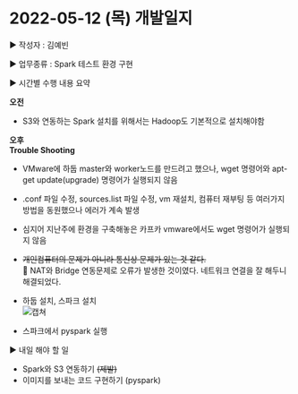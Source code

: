# 2022-05-12 (목) 개발일지

▶ 작성자 : 김예빈 

▶ 업무종류 : Spark 테스트 환경 구현

▶ 시간별 수행 내용 요약  
   
**오전**
- S3와 연동하는 Spark 설치를 위해서는 Hadoop도 기본적으로 설치해야함


**오후**  
 **Trouble Shooting**
- VMware에 하둡 master와 worker노드를 만드려고 했으나, wget 명령어와 apt-get update(upgrade) 명령어가 실행되지 않음
- .conf 파일 수정, sources.list 파일 수정, vm 재설치, 컴퓨터 재부팅 등 여러가지 방법을 동원했으나 에러가 계속 발생
- 심지어 지난주에 환경을 구축해놓은 카프카 vmware에서도 wget 명령어가 실행되지 않음
-  ~~개인컴퓨터의 문제가 아니라 통신상 문제가 있는 것 같다.~~    
🔹 NAT와 Bridge 연동문제로 오류가 발생한 것이였다. 네트워크 연결을 잘 해두니 해결되었다.  

-  하둡 설치, 스파크 설치   
![캡쳐](https://media.discordapp.net/attachments/970869381498306610/974232632982376528/unknown.png)

- 스파크에서 pyspark 실행


▶  내일 해야 할 일
- Spark와 S3 연동하기  ~~(제발)~~
- 이미지를 보내는 코드 구현하기 (pyspark)
